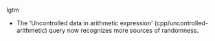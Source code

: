 lgtm
* The 'Uncontrolled data in arithmetic expression' (cpp/uncontrolled-arithmetic) query now recognizes more sources of randomness.